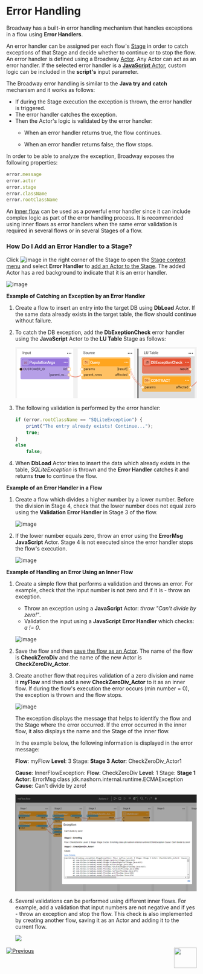 #  Error Handling

Broadway has a built-in error handling mechanism that handles exceptions in a flow using **Error Handlers**. 

An error handler can be assigned per each flow's [Stage](19_broadway_flow_stages.md) in order to catch exceptions of that Stage and decide whether to continue or to stop the flow. An error handler is defined using a Broadway [Actor](03_broadway_actor.md). Any Actor can act as an error handler. If the selected error handler is a [**JavaScript** Actor](actors/01_javascript_actor.md), custom logic can be included in the **script's** input parameter.

The Broadway error handling is similar to the **Java try and catch** mechanism and it works as follows:

* If during the Stage execution the exception is thrown, the error handler is triggered.
* The error handler catches the exception.
* Then the Actor's logic is validated by the error handler: 
  * When an error handler returns true, the flow continues.

  * When an error handler returns false, the flow stops.

In order to be able to analyze the exception, Broadway exposes the following properties:

~~~javascript
error.message
error.actor
error.stage
error.className
error.rootClassName
~~~

An [Inner flow](22_broadway_flow_inner_flows.md) can be used as a powerful error handler since it can include complex logic as part of the error handling process. It is recommended using inner flows as error handlers when the same error validation is required in several flows or in several Stages of a flow.

### How Do I Add an Error Handler to a Stage?

Click ![image](images/99_19_dots.PNG) in the right corner of the Stage to open the [Stage context menu](18_broadway_flow_window.md#stage-context-menu) and select **Error Handler** to [add an Actor to the Stage](03_broadway_actor.md#how-do-i-add-actor-to-stage). The added Actor has a red background to indicate that it is an error handler.

![image](images/99_24_01.PNG)

**Example of Catching an Exception by an Error Handler**

1. Create a flow to insert an entry into the target DB using **DbLoad** Actor. If the same data already exists in the target table, the flow should continue without failure.

2. To catch the DB exception, add the **DbExeptionCheck** error handler using the **JavaScript** Actor to the **LU Table** Stage as follows:

   ![image](images/99_24_08.PNG)

3. The following validation is performed by the error handler:

   ~~~javascript
   if (error.rootClassName == "SQLiteException") {
       print("The entry already exists! Continue...");
       true;
   }
   else
       false;
   ~~~

4. When **DbLoad** Actor tries to insert the data which already exists in the table, *SQLiteException* is thrown and the **Error Handler** catches it and returns **true** to continue the flow.

**Example of an Error Handler in a Flow** 

1. Create a flow which divides a higher number by a lower number. Before the division in Stage 4, check that the lower number does not equal zero using the **Validation** **Error Handler** in Stage 3 of the flow. 

   ![image](images/99_24_02.PNG)

3. If the lower number equals zero, throw an error using the **ErrorMsg** **JavaScript** Actor. Stage 4 is not executed since the error handler stops the flow's execution. 

   ![image](images/99_24_03.PNG)

**Example of Handling an Error Using an Inner Flow**

1. Create a simple flow that performs a validation and throws an error. For example, check that the input number is not zero and if it is - throw an exception. 

   - Throw an exception using a **JavaScript** Actor: *throw "Can't divide by zero!"*.
   - Validation the input using a **JavaScript** **Error Handler** which checks: *a != 0*.

   ![image](images/99_24_04.PNG)

2. Save the flow and then [save the flow as an Actor](22_broadway_flow_inner_flows.md#save-as-actor). The name of the flow is **CheckZeroDiv** and the name of the new Actor is **CheckZeroDiv_Actor**.

3. Create another flow that requires validation of a zero division and name it **myFlow** and then add a new **CheckZeroDiv_Actor** to it as an inner flow. If during the flow's execution the error occurs (min number = 0), the exception is thrown and the flow stops.

   ![image](images/99_24_05.PNG)

   The exception displays the message that helps to identify the flow and the Stage where the error occurred. If the error occurred in the inner flow, it also displays the name and the Stage of the inner flow.

   In the example below, the following information is displayed in the error message:

   **Flow**: myFlow **Level**: 3 Stage: **Stage 3 Actor**: CheckZeroDiv_Actor1  

   **Cause**:  InnerFlowException: **Flow**: CheckZeroDiv **Level**: 1 Stage: **Stage 1 Actor**: ErrorMsg  class jdk.nashorn.internal.runtime.ECMAException **Cause**: Can't divide by zero!

   <img src="images/99_24_06.png"/>

4. Several validations can be performed using different inner flows. For example, add a validation that input numbers are not negative and if yes - throw an exception and stop the flow. This check is also implemented by creating another flow, saving it as an Actor and adding it to the current flow.

   <img src="images/99_24_07.PNG"/>

   

[![Previous](/articles/images/Previous.png)](23_transactions.md)[<img align="right" width="60" height="54" src="/articles/images/Next.png">](25_broadway_flow_window_run_and_debug_flow.md)

